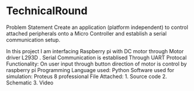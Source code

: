 # TechnicalRound
Problem Statement
Create an application (platform independent) to control attached peripherals onto a Micro Controller and establish a serial communication setup. 

In this project I am interfacing Raspberry pi with DC motor through Motor driver L293D . Serial Communication is establised Through UART Protocal
Functionality: On user input through button direction of motor is control by raspberry pi
Programming Language used: Python
Software used for simulation: Proteus 8 professional
File Attached: 1. Source code 2. Schematic 3. Video
